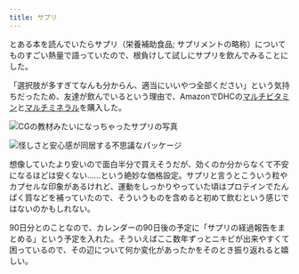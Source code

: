 ```yaml
---
title: サプリ
---
```

とある本を読んでいたらサプリ（栄養補助食品; サプリメントの略称）についてものすごい熱量で語っていたので、根負けして試しにサプリを飲んでみることにした。

「選択肢が多すぎてなんも分からん、適当にいいやつ全部ください」という気持ちだったため、友達が飲んでいるという理由で、AmazonでDHCの[マルチビタミン](https://www.amazon.co.jp/dp/B00GX1E3R6?th=1)と[マルチミネラル](https://www.amazon.co.jp/dp/B01MSSWA5K)を購入した。

![](https://lh3.googleusercontent.com/docs/ADP-6oE67_qD9NWQ09lVNq-08oSSHcCyWrc8lwEt40wfvJqE0psesUAvUbpnouogxQ4ViTUksnUR-KBwa4Oextju1l6gaVwo4hbxAnAQCIYf52L00S29Ucd-ay9fMyHY-jUE-y9j1kRjT7iQFO5OEoUPnsCuzsgJBVHqUanL00Sqt7YQ8QVwz4qRu0hNOyQ5V8LLx32B6W-aYxNdy9Y9sAyIB69jAhhn8pymUIsEgzLhclHwRj5s4DQC3_nX7WvtBCkFizK6uO_l5j_w6qlrDtQPxDcuV9WPvOBP-8bWpokcJYs_h4LUBAsmBsT8YRG4JbCk5KMzd8mVjXma9aT3j-EiyC9GOGNmopJvTdLKPUjexC4HUEBPne6wD-U7IoccDSOmS8Mc5pADBVnt76KBUiD6UJDr_BKyvmFl3I7fHZAi5E7ApSrXciVcLpHLrai2guB-UeER84R6kIe6T98dWCQlsPJOOeYayNFtqEvx2AIeeHI7fIDHFSwhDN_gnanbeNpYrT3WiWc96EBN5Ej_OMGgpbCHoBTbOKaI05jhlaNiDopcrmicbbDxe2JEOGWtsy1jYZKFNt8J2DM5PTs200x_muZyLU0AmI6F5H2l5sH-vwxeZ8pormcwzvNJ1t6zmFXscDzOcgzc-V-gNcubM7HM-tguU1Y7gtn5m-UsTn8zFbXRTVKPSBN-MyzvZm_WWk2k9go0daJFD5NaG9-YSx4nNb8IIj0pKOy0zsRU4Ykbg23hRqNmX5b4-dIpWF__ltGJOSOh4jgKyxm4Wj1D5w17bEVquzWlBXpDNpNxyfFZ7OAi8Qod4QXBGHTELtpLiLEzzQaH7_eNhOWl9SDQUI7Eo_zg84M2AAbn0iAz2EezaKvEdCkBjLhvmoPXQvcxFAAiTgnFhdjt-_6mhi5ffWpliTKSMFQpwjp0H4l_c-aRXh8CAUdrg_nQnGlvo08jPacDTuNqw4OoQdkrneZnh-aPwkYzpSLtW4zwWk2iR0qbTZcR6BxNmE9dTYULZomXXJvF7ghDEZGGQMbcY6-Atq5Bc_lMJCftI23iJ5cy0AQfpKgxbUb-eZsdP8ydxpAioiZ3id7o--ZVc-6BPLcvUVW_-KDEZMciX9OygehcRUdofTRx0I1fpUNuheUusCoIhj52C4nLZmcMRSFDoBGoCKYTTBj_6V2CMs7F26WzugBCwOrLDBoHoK_3j5xX4G2KrZh2_E6g-3MG0hqpifjBKs3rvVRvydX4-88DNOHdDlcViAhpB8lc "CGの教材みたいになっちゃったサプリの写真")

![](https://lh3.googleusercontent.com/docs/ADP-6oG0qucQXq0kGEtWgSSV815t0ZcmslTE0qcA8pamhvRwQG5cQXVGogLNYHgf3AUURksbHtOS6CTPgYa0wPan4Y9OKTR0SWn6UhzaGPvrITax3qI9J4pAZB2ooDrH3L0PxIinP_M9NJiaGr1NkGCjDPOdidND6bMnU0FsMaKNmoS4UtKbqplMdx3l7GOxBfEmDkZ-tzMhBZupJj_2zNlsX4wuKrO_T7nhjtx33N4oqIIMeGb2IcEIa81JtiFqcFQlMvgnb3c__LagVaiG4hCptpr8gULJOU3KFxPlFQJ5X5clykX-pv738uqlQW8UWPVXRZouHHT--OGZEn__U0shERiQFOou_TUreZST7w--AU1IOCtJ_Eh8z-nUBdqQOJ-AI4PJ_yE2aSRQ6yRpNWN_dr1EMsMyE937D548uIBdFwWLcbCTzjKWUY9-lEpGyjUSV99Z3ZStj9W_kYyAvTO1P0qiqB83w94Fx07nXyXBdlbT_y7Xm7bYf-1A7rB7RdXJpaTv-qY_YYVp9hv3lYpOAXvYN-bxRFNwMzvWyGKk3vIr02kjGWM_cGOxLf8ptZ7KJPcN8McLzul20tmqINx_E-UgNcXDVkdaqGaNcGZO1OhNnXtDomLJ_Kfb_9OQSOLCHrNSaMmDSqW7SUadsJ-Y4EgxDfPXNdcRS5E222tLtHdQmG0JKuj8tSfQHV_Cl2Wb2PxXK-X9l0x7TPJ_9D_35JayvttS_S5ZeY2wGQEt_i5ggxA0yGnSDSKAq9aF1Nlar0zNtoIjp9HKFzKvaXlrENv0IcG07vBgXA_asubA-YZ3NCovkglPCkFpKzw4nWk89u9CIfPEJ7bT00KtS8KnPOu9W2Kq-CU6RAyFnO6P11c7-2ihMY4j67UqDmlEVSmzg5uj1J6ARm35HWHDb0wEh5a7m4I2q50Kxu2WU9AUU7kF0P2qrnSAwrPH9JAc05_C8BnshnOZOi-tfb3SXuwmrsRJTkZKyJqjzJp-ksBhl8JJS_tEmI_CpNFNHqIZYLcSjdMsc9koPtxXh_eDpgsBMA11VNIM-laknZBM4bEKDbn_eUi74WEsprNXvy0vYvm5GUWAY5J8ft6Xo8lonJaY7OCj7ZwQBoIHrXsoY2PBGw2MPsEmI7_hpPGOlFwoulUh_2FeJsjgmKdq_a8E2qvArWfuTDXkJshpfHyM1djdreMBt1AnGMBbmPf_XBpgUts99EaSJ73mGpwdgoblkJT8SHDrOf1ofq_20Or2QBM2XKtxj8XY "怪しさと安心感が同居する不思議なパッケージ")

想像していたより安いので面白半分で買えそうだが、効くのか分からなくて不安になるほどは安くない……という絶妙な価格設定。サプリと言うとこういう粒やカプセルな印象があるけれど、運動をしっかりやっていた頃はプロテインでたんぱく質などを補っていたので、そういうものを含めると初めて飲むという感じではないのかもしれない。

90日分とのことなので、カレンダーの90日後の予定に「サプリの経過報告をまとめる」という予定を入れた。そういえばここ数年ずっとニキビが出来やすくて困っているので、その辺について何か変化があったかをそのとき振り返れると嬉しい。
